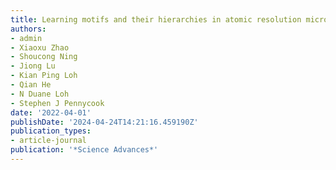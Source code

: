 ```yaml
---
title: Learning motifs and their hierarchies in atomic resolution microscopy
authors:
- admin
- Xiaoxu Zhao
- Shoucong Ning
- Jiong Lu
- Kian Ping Loh
- Qian He
- N Duane Loh
- Stephen J Pennycook
date: '2022-04-01'
publishDate: '2024-04-24T14:21:16.459190Z'
publication_types:
- article-journal
publication: '*Science Advances*'
---
```

